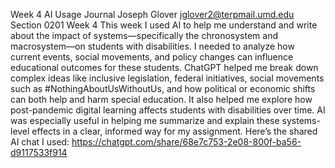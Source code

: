 Week 4
AI Usage Journal
Joseph Glover
jglover2@terpmail.umd.edu
Section 0201
Week 4
This week I used AI to help me understand and write about the impact of systems—specifically the chronosystem and macrosystem—on students with disabilities. I needed to analyze how current events, social movements, and policy changes can influence educational outcomes for these students. ChatGPT helped me break down complex ideas like inclusive legislation, federal initiatives, social movements such as #NothingAboutUsWithoutUs, and how political or economic shifts can both help and harm special education. It also helped me explore how post-pandemic digital learning affects students with disabilities over time. AI was especially useful in helping me summarize and explain these systems-level effects in a clear, informed way for my assignment.
Here’s the shared AI chat I used:
https://chatgpt.com/share/68e7c753-2e08-800f-ba56-d9117533f914
